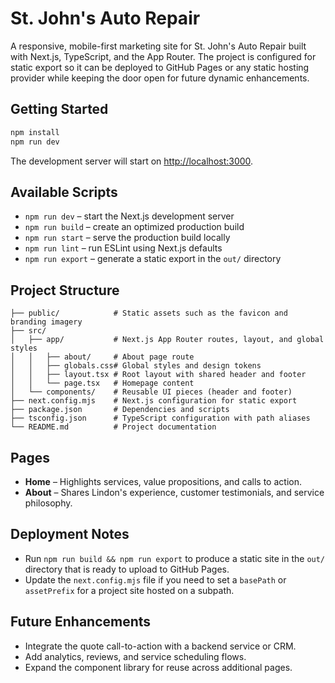 # St. John's Auto Repair

A responsive, mobile-first marketing site for St. John's Auto Repair built with Next.js, TypeScript, and the App Router. The project is configured for static export so it can be deployed to GitHub Pages or any static hosting provider while keeping the door open for future dynamic enhancements.

## Getting Started

```bash
npm install
npm run dev
```

The development server will start on [http://localhost:3000](http://localhost:3000).

## Available Scripts

- `npm run dev` – start the Next.js development server
- `npm run build` – create an optimized production build
- `npm run start` – serve the production build locally
- `npm run lint` – run ESLint using Next.js defaults
- `npm run export` – generate a static export in the `out/` directory

## Project Structure

```
├── public/            # Static assets such as the favicon and branding imagery
├── src/
│   ├── app/           # Next.js App Router routes, layout, and global styles
│   │   ├── about/     # About page route
│   │   ├── globals.css# Global styles and design tokens
│   │   ├── layout.tsx # Root layout with shared header and footer
│   │   └── page.tsx   # Homepage content
│   └── components/    # Reusable UI pieces (header and footer)
├── next.config.mjs    # Next.js configuration for static export
├── package.json       # Dependencies and scripts
├── tsconfig.json      # TypeScript configuration with path aliases
└── README.md          # Project documentation
```

## Pages

- **Home** – Highlights services, value propositions, and calls to action.
- **About** – Shares Lindon's experience, customer testimonials, and service philosophy.

## Deployment Notes

- Run `npm run build && npm run export` to produce a static site in the `out/` directory that is ready to upload to GitHub Pages.
- Update the `next.config.mjs` file if you need to set a `basePath` or `assetPrefix` for a project site hosted on a subpath.

## Future Enhancements

- Integrate the quote call-to-action with a backend service or CRM.
- Add analytics, reviews, and service scheduling flows.
- Expand the component library for reuse across additional pages.
